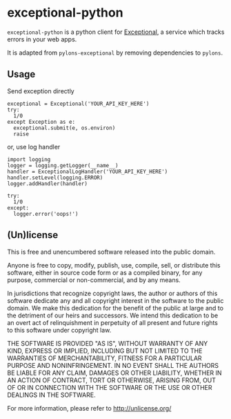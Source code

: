 # exceptional-python

`exceptional-python` is a python client for [Exceptional][], a service which
tracks errors in your web apps.

  [exceptional]: http://getexceptional.com

It is adapted from `pylons-exceptional` by removing dependencies to `pylons`.

## Usage

Send exception directly

    exceptional = Exceptional('YOUR_API_KEY_HERE')
    try:
      1/0
    except Exception as e:
      exceptional.submit(e, os.environ)
      raise

or, use log handler

    import logging
    logger = logging.getLogger(__name__)
    handler = ExceptionalLogHandler('YOUR_API_KEY_HERE')
    handler.setLevel(logging.ERROR)
    logger.addHandler(handler)
    
    try:
      1/0
    except:
      logger.error('oops!')

## (Un)license

This is free and unencumbered software released into the public domain.

Anyone is free to copy, modify, publish, use, compile, sell, or
distribute this software, either in source code form or as a compiled
binary, for any purpose, commercial or non-commercial, and by any
means.

In jurisdictions that recognize copyright laws, the author or authors
of this software dedicate any and all copyright interest in the
software to the public domain. We make this dedication for the benefit
of the public at large and to the detriment of our heirs and
successors. We intend this dedication to be an overt act of
relinquishment in perpetuity of all present and future rights to this
software under copyright law.

THE SOFTWARE IS PROVIDED "AS IS", WITHOUT WARRANTY OF ANY KIND,
EXPRESS OR IMPLIED, INCLUDING BUT NOT LIMITED TO THE WARRANTIES OF
MERCHANTABILITY, FITNESS FOR A PARTICULAR PURPOSE AND NONINFRINGEMENT.
IN NO EVENT SHALL THE AUTHORS BE LIABLE FOR ANY CLAIM, DAMAGES OR
OTHER LIABILITY, WHETHER IN AN ACTION OF CONTRACT, TORT OR OTHERWISE,
ARISING FROM, OUT OF OR IN CONNECTION WITH THE SOFTWARE OR THE USE OR
OTHER DEALINGS IN THE SOFTWARE.

For more information, please refer to <http://unlicense.org/>
